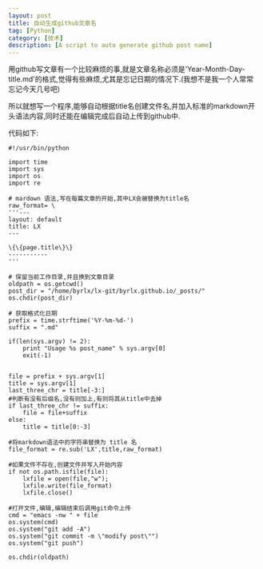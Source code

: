 ```yaml
---
layout: post
title: 自动生成github文章名
tag: [Python]
category: [技术]
description: [A script to auto generate github post name]
---
```


用github写文章有一个比较麻烦的事,就是文章名称必须是'Year-Month-Day-title.md'的格式,觉得有些麻烦,尤其是忘记日期的情况下.(我想不是我一个人常常忘记今天几号吧)

所以就想写一个程序,能够自动根据title名创建文件名,并加入标准的markdown开头语法内容,同时还能在编辑完成后自动上传到github中.

代码如下:

	#!/usr/bin/python
	
	import time
	import sys
	import os
	import re
	
	# mardown 语法,写在每篇文章的开始,其中LX会被替换为title名
	raw_format= \
	'''---
	layout: default
	title: LX
	---
	
	\{\{page.title\}\}
	-----------
	'''
	
	# 保留当前工作目录,并且换到文章目录
	oldpath = os.getcwd()
	post_dir = "/home/byrlx/lx-git/byrlx.github.io/_posts/"
	os.chdir(post_dir)
	
	# 获取格式化日期
	prefix = time.strftime('%Y-%m-%d-')
	suffix = ".md"
	
	if(len(sys.argv) != 2):
		print "Usage %s post_name" % sys.argv[0]
		exit(-1)
	
	
	file = prefix + sys.argv[1]
	title = sys.argv[1]
	last_three_chr = title[-3:]
	#判断有没有后缀名,没有则加上,有则将其从title中去掉
	if last_three_chr != suffix:
		file = file+suffix
	else:
		title = title[0:-3]
	
	#将markdown语法中的字符串替换为 title 名
	file_format = re.sub('LX',title,raw_format)
	
	#如果文件不存在,创建文件并写入开始内容
	if not os.path.isfile(file):
		lxfile = open(file,"w");
		lxfile.write(file_format)
		lxfile.close()
	
	#打开文件,编辑,编辑结束后调用git命令上传
	cmd = "emacs -nw " + file
	os.system(cmd)
	os.system("git add -A")
	os.system("git commit -m \"modify post\"")
	os.system("git push")
	
	os.chdir(oldpath)
